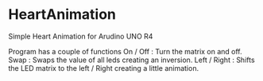# HeartAnimation
Simple Heart Animation for Arudino UNO R4

Program has a couple of functions
On / Off : Turn the matrix on and off.
Swap : Swaps the value of all leds creating an inversion.
Left / Right : Shifts the LED matrix to the left / Right creating a little animation.
